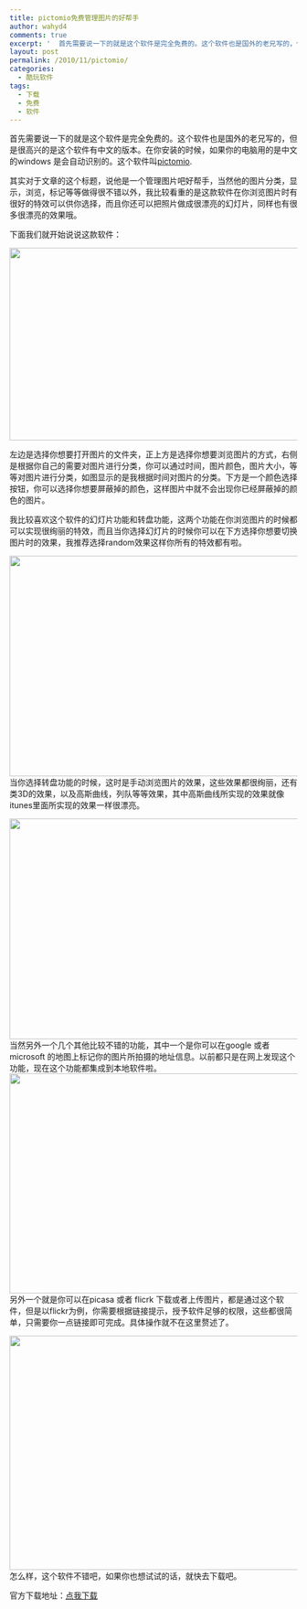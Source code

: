 ```yaml
---
title: pictomio免费管理图片的好帮手
author: wahyd4
comments: true
excerpt: '  首先需要说一下的就是这个软件是完全免费的。这个软件也是国外的老兄写的，但是很高兴的是这个软件有中文的版本。在你安装的时候，如果你的电脑用的是中文的windows 是会自动识别的。'
layout: post
permalink: /2010/11/pictomio/
categories:
  - 酷玩软件
tags:
  - 下载
  - 免费
  - 软件
---
```

首先需要说一下的就是这个软件是完全免费的。这个软件也是国外的老兄写的，但是很高兴的是这个软件有中文的版本。在你安装的时候，如果你的电脑用的是中文的windows 是会自动识别的。这个软件叫<a href="http://www.pictomio.com/Default.aspx" target="_blank">pictomio</a>.

其实对于文章的这个标题，说他是一个管理图片吧好帮手，当然他的图片分类，显示，浏览，标记等等做得很不错以外，我比较看重的是这款软件在你浏览图片时有很好的特效可以供你选择，而且你还可以把照片做成很漂亮的幻灯片，同样也有很多很漂亮的效果哦。

下面我们就开始说说这款软件：

[<img class="aligncenter size-full wp-image-875" title="11-18-1_conew1" src="/images/2010/11/11-18-1_conew1.jpg" alt="" width="599" height="337" />][1]

左边是选择你想要打开图片的文件夹，正上方是选择你想要浏览图片的方式，右侧是根据你自己的需要对图片进行分类，你可以通过时间，图片颜色，图片大小，等等对图片进行分类，如图显示的是我根据时间对图片的分类。下方是一个颜色选择按钮，你可以选择你想要屏蔽掉的颜色，这样图片中就不会出现你已经屏蔽掉的颜色的图片。

我比较喜欢这个软件的幻灯片功能和转盘功能，这两个功能在你浏览图片的时候都可以实现很绚丽的特效，而且当你选择幻灯片的时候你可以在下方选择你想要切换图片时的效果，我推荐选择random效果这样你所有的特效都有啦。

[<img class="aligncenter size-full wp-image-876" title="11-18-2_conew1" src="/images/2010/11/11-18-2_conew1.jpg" alt="" width="600" height="386" />][2]当你选择转盘功能的时候，这时是手动浏览图片的效果，这些效果都很绚丽，还有类3D的效果，以及高斯曲线，列队等等效果，其中高斯曲线所实现的效果就像itunes里面所实现的效果一样很漂亮。

[<img class="aligncenter size-full wp-image-877" title="11-18-3_conew1" src="/images/2010/11/11-18-3_conew1.jpg" alt="" width="601" height="386" />][3]当然另外一个几个其他比较不错的功能，其中一个是你可以在google 或者 microsoft 的地图上标记你的图片所拍摄的地址信息。以前都只是在网上发现这个功能，现在这个功能都集成到本地软件啦。[<img class="aligncenter size-full wp-image-878" title="11-18-4_conew1" src="/images/2010/11/11-18-4_conew1.jpg" alt="" width="600" height="385" />][4]另外一个就是你可以在picasa 或者 flicrk 下载或者上传图片，都是通过这个软件，但是以flickr为例，你需要根据链接提示，授予软件足够的权限，这些都很简单，只需要你一点链接即可完成。具体操作就不在这里赘述了。

[<img class="aligncenter size-full wp-image-879" title="11-18-5_conew1" src="/images/2010/11/11-18-5_conew1.jpg" alt="" width="600" height="410" />][5]怎么样，这个软件不错吧，如果你也想试试的话，就快去下载吧。

官方下载地址：<a href="http://download.cnet.com/Pictomio/3000-2193_4-10847328.html?part=dl-10847328&subj=dl&tag=button" target="_blank">点我下载</a>

 [1]: /images/2010/11/11-18-1_conew1.jpg
 [2]: /images/2010/11/11-18-2_conew1.jpg
 [3]: /images/2010/11/11-18-3_conew1.jpg
 [4]: /images/2010/11/11-18-4_conew1.jpg
 [5]: /images/2010/11/11-18-5_conew1.jpg
